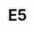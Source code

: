---
title: "E5"
address: ""
postalCode: 75000
city: "Paris"
label: ""
when: 2019-09-16
description: ""
draft: true
photos: []
important: false
association: ""
tags: 
- past
- upcoming
---